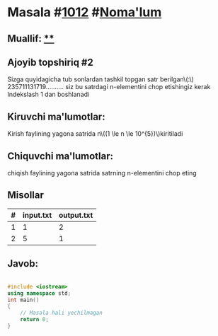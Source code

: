 
<h1>Masala #<a href="https://robocontest.uz/tasks/1012">1012</a> #<a href="https://robocontest.uz/tasks?category=1">Noma'lum</a></h1>
<h2> Muallif: <a href="https://robocontest.uz/profile/coder_2008">**</a></h2>
<h2>Ajoyib topshiriq #2</h2>
<p>Sizga quyidagicha tub sonlardan tashkil topgan satr berilgan\(:\)
235711131719..........
siz bu satrdagi n-elementini chop etishingiz kerak
Indekslash 1 dan boshlanadi</p>
<h2>Kiruvchi ma'lumotlar:</h2>
<p>Kirish faylining yagona satrida n\((1 \le n \le 10^{5})\)kiritiladi</p>
<h2>Chiquvchi ma'lumotlar:</h2>
<p>chiqish faylining yagona satrida satrning n-elementini chop eting</p>
<h2>Misollar</h2>
<table>
    <thead>
        <tr>
            <th>#</th>
            <th>input.txt</th>
            <th>output.txt</th>
        </tr>
    </thead>
    <tbody>
            <tr>
                <td>1</td>
                <td>1</td>
                <td>2</td>
            </tr>
            <tr>
                <td>2</td>
                <td>5</td>
                <td>1</td>
            </tr>
    </tbody>
    </table>
    
<h2>Javob:</h2>

######
```cpp
#include <iostream>
using namespace std;
int main()
{
    // Masala hali yechilmagan
    return 0;
}
```
